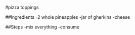 #pizza toppings


##Ingredients
-2 whole pineapples
-jar of gherkins
-cheese

##Steps
-mix everything
-consume